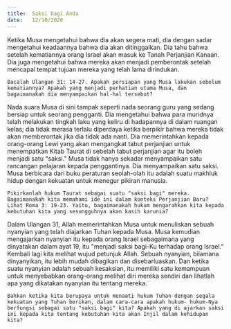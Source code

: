 ```yaml
---
title:  Saksi bagi Anda
date:   12/10/2020
---
```


Ketika Musa mengetahui bahwa dia akan segera mati, dia dengan sadar mengetahui keadaannya bahwa dia akan ditinggalkan. Dia tahu bahwa setelah kematiannya orang Israel akan masuk ke Tanah Perjanjian Kanaan. Dia juga mengetahui bahwa mereka akan menjadi pemberontak setelah mencapai tempat tujuan mereka yang telah lama dirindukan.

`Bacalah Ulangan 31: 14-27. Apakah persiapan yang Musa lakukan sebelum kematiannya? Apakah yang menjadi perhatian utama Musa, dan bagaimanakah dia menyampaikan hal-hal tersebut?`

Nada suara Musa di sini tampak seperti nada seorang guru yang sedang bersiap untuk seorang pengganti. Dia mengetahui bahwa para muridnya telah melakukan tingkah laku yang keliru di hadapannya di dalam ruangan kelas; dia tidak merasa terlalu diperdaya ketika berpikir bahwa mereka tidak akan memberontak jika dia tidak ada nanti. Dia memerintahkan kepada orang-orang Lewi yang akan mengangkat tabut perjanjian untuk menempatkan Kitab Taurat di sebelah tabut perjanjian agar itu boleh menjadi satu "saksi." Musa tidak hanya sekadar menyampaikan satu rancangan pelajaran kepada penggantinya. Dia menyampaikan satu saksi. Musa berbicara dari buku peraturan seolah-olah itu adalah suatu makhluk hidup dengan kekuatan untuk menegur pikiran manusia.

`Pikirkanlah hukum Taurat sebagai suatu "saksi bagi" mereka. Bagaimanakah kita memahami ide ini dalam konteks Perjanjian Baru? Lihat Roma 3: 19-23. Yaitu, bagaimanakah hukum mengarahkan kita kepada kebutuhan kita yang sesungguhnya akan kasih karunia?`

Dalam Ulangan 31, Allah memerintahkan Musa untuk menuliskan sebuah nyanyian yang telah diajarkan Tuhan kepada Musa. Musa kemudian mengajarkan nyanyian itu kepada orang Israel sebagaimana yang dinyatakan dalam ayat 19, itu "menjadi saksi bagi-Ku terhadap orang Israel." Kembali lagi kita melihat wujud petunjuk Allah. Sebuah nyanyian, bilamana dinyanyikan, itu lebih mudah dibagikan dan disebarluaskan. Dan ketika suatu nyanyian adalah sebuah kesaksian, itu memiliki satu kemampuan untuk menyebabkan orang-orang melihat diri mereka sendiri dan lihatlah apa yang dikatakan nyanyian itu tentang mereka.

`Bahkan ketika kita berupaya untuk menaati hukum Tuhan dengan segala kekuatan yang Tuhan berikan, dalam cara-cara apakah hukum- hukum-Nya berfungsi sebagai satu "saksi bagi" kita? Apakah yang di ajarkan saksi ini kepada kita tentang kebutuhan kita akan Injil dalam kehidupan kita?`